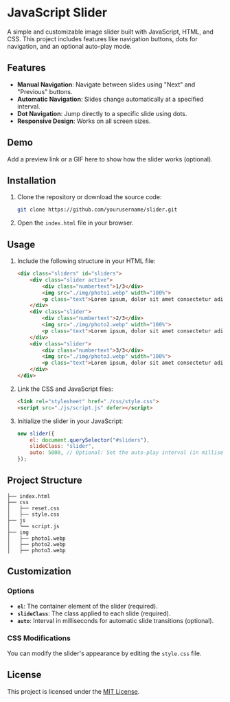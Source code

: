 # JavaScript Slider

A simple and customizable image slider built with JavaScript, HTML, and CSS. This project includes features like navigation buttons, dots for navigation, and an optional auto-play mode.

## Features

- **Manual Navigation**: Navigate between slides using "Next" and "Previous" buttons.
- **Automatic Navigation**: Slides change automatically at a specified interval.
- **Dot Navigation**: Jump directly to a specific slide using dots.
- **Responsive Design**: Works on all screen sizes.

## Demo

Add a preview link or a GIF here to show how the slider works (optional).

## Installation

1. Clone the repository or download the source code:
   ```bash
   git clone https://github.com/yourusername/slider.git
   ```
2. Open the `index.html` file in your browser.

## Usage

1. Include the following structure in your HTML file:
   ```html
   <div class="sliders" id="sliders">
       <div class="slider active">
           <div class="numbertext">1/3</div>
           <img src="./img/photo1.webp" width="100%">
           <p class="text">Lorem ipsum, dolor sit amet consectetur adipisicing elit1.</p>
       </div>
       <div class="slider">
           <div class="numbertext">2/3</div>
           <img src="./img/photo2.webp" width="100%">
           <p class="text">Lorem ipsum, dolor sit amet consectetur adipisicing elit2.</p>
       </div>
       <div class="slider">
           <div class="numbertext">3/3</div>
           <img src="./img/photo3.webp" width="100%">
           <p class="text">Lorem ipsum, dolor sit amet consectetur adipisicing elit3.</p>
       </div>
   </div>
   ```
2. Link the CSS and JavaScript files:
   ```html
   <link rel="stylesheet" href="./css/style.css">
   <script src="./js/script.js" defer></script>
   ```
3. Initialize the slider in your JavaScript:
   ```javascript
   new slider({
       el: document.querySelector("#sliders"),
       slideClass: "slider",
       auto: 5000, // Optional: Set the auto-play interval (in milliseconds).
   });
   ```

## Project Structure

```
├── index.html
├── css
│   ├── reset.css
│   ├── style.css
├── js
│   └── script.js
├── img
│   ├── photo1.webp
│   ├── photo2.webp
│   ├── photo3.webp
```

## Customization

### Options

- **`el`**: The container element of the slider (required).
- **`slideClass`**: The class applied to each slide (required).
- **`auto`**: Interval in milliseconds for automatic slide transitions (optional).

### CSS Modifications

You can modify the slider's appearance by editing the `style.css` file.

## License

This project is licensed under the [MIT License](LICENSE).
